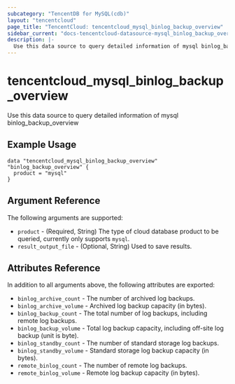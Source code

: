 ```yaml
---
subcategory: "TencentDB for MySQL(cdb)"
layout: "tencentcloud"
page_title: "TencentCloud: tencentcloud_mysql_binlog_backup_overview"
sidebar_current: "docs-tencentcloud-datasource-mysql_binlog_backup_overview"
description: |-
  Use this data source to query detailed information of mysql binlog_backup_overview
---
```


# tencentcloud_mysql_binlog_backup_overview

Use this data source to query detailed information of mysql binlog_backup_overview

## Example Usage

```hcl
data "tencentcloud_mysql_binlog_backup_overview" "binlog_backup_overview" {
  product = "mysql"
}
```

## Argument Reference

The following arguments are supported:

* `product` - (Required, String) The type of cloud database product to be queried, currently only supports `mysql`.
* `result_output_file` - (Optional, String) Used to save results.

## Attributes Reference

In addition to all arguments above, the following attributes are exported:

* `binlog_archive_count` - The number of archived log backups.
* `binlog_archive_volume` - Archived log backup capacity (in bytes).
* `binlog_backup_count` - The total number of log backups, including remote log backups.
* `binlog_backup_volume` - Total log backup capacity, including off-site log backup (unit is byte).
* `binlog_standby_count` - The number of standard storage log backups.
* `binlog_standby_volume` - Standard storage log backup capacity (in bytes).
* `remote_binlog_count` - The number of remote log backups.
* `remote_binlog_volume` - Remote log backup capacity (in bytes).


